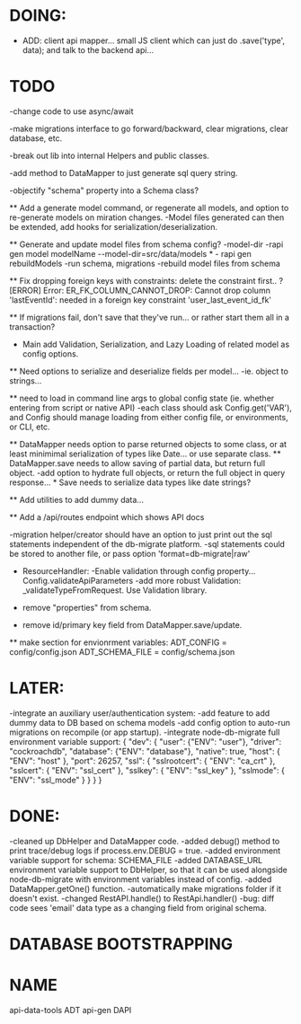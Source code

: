 # DOING:
* ADD: client api mapper... small JS client which can just do .save('type', data); and talk to the backend api...


# TODO
-change code to use async/await

-make migrations interface to go forward/backward, clear migrations, clear database, etc.

-break out lib into internal Helpers and public classes.

-add method to DataMapper to just generate sql query string.

-objectify "schema" property into a Schema class?

** Add a generate model command, or regenerate all models, and option to re-generate models on miration changes.
    -Model files generated can then be extended, add hooks for serialization/deserialization.
    
** Generate and update model files from schema config?
    -model-dir
    -rapi gen model modelName --model-dir=src/data/models
    * - rapi gen rebuildModels
        -run schema, migrations
        -rebuild model files from schema

** Fix dropping foreign keys with constraints: delete the constraint first.. ?
    [ERROR] Error: ER_FK_COLUMN_CANNOT_DROP: Cannot drop column 'lastEventId': needed in a foreign key constraint 'user_last_event_id_fk'

** If migrations fail, don't save that they've run... or rather start them all in a transaction?

* Main add Validation, Serialization, and Lazy Loading of related model as config options.
    
** Need options to serialize and deserialize fields per model... 
    -ie. object to strings...


** need to load in command line args to global config state (ie. whether entering from script or native API)
    -each class should ask Config.get('VAR'), and Config should manage loading from either config file, or environments, or CLI, etc.

** DataMapper needs option to parse returned objects to some class, or at least minimimal serialization of types like Date... or use separate class.
** DataMapper.save needs to allow saving of partial data, but return full object.
    -add option to hydrate full objects, or return the full object in query response...
    * Save needs to serialize data types like date strings?

** Add utilities to add dummy data...

** Add a /api/routes endpoint which shows API docs

-migration helper/creator should have an option to just print out the sql statements independent of the db-migrate platform.
    -sql statements could be stored to another file, or pass option 'format=db-migrate|raw'

* ResourceHandler:
    -Enable validation through config property... Config.validateApiParameters
    -add more robust Validation: _validateTypeFromRequest. Use Validation library.

* remove "properties" from schema.

* remove id/primary key field from DataMapper.save/update.

** make section for envionrment variables:
ADT_CONFIG = config/config.json
ADT_SCHEMA_FILE = config/schema.json


# LATER:
-integrate an auxiliary user/authentication system:
-add feature to add dummy data to DB based on schema models
-add config option to auto-run migrations on recompile (or app startup).
-integrate node-db-migrate full environment variable support:
{
  "dev": {
    "user": {"ENV": "user"},
    "driver": "cockroachdb",
    "database": {"ENV": "database"},
    "native": true,
    "host": { "ENV": "host" },
    "port": 26257,
    "ssl": {
      "sslrootcert": { "ENV": "ca_crt" },
      "sslcert": { "ENV": "ssl_cert" },
      "sslkey": { "ENV": "ssl_key" },
      "sslmode": { "ENV": "ssl_mode" }
    }
  }
}

# DONE:
-cleaned up DbHelper and DataMapper code.
-added debug() method to print trace/debug logs if process.env.DEBUG = true.
-added environment variable support for schema: SCHEMA_FILE
-added DATABASE_URL environment variable support to DbHelper, so that it can be used alongside node-db-migrate with environment variables instead of config.
-added DataMapper.getOne() function.
-automatically make migrations folder if it doesn't exist.
-changed RestAPI.handle() to RestApi.handler()
-bug: diff code sees 'email' data type as a changing field from original schema.


# DATABASE BOOTSTRAPPING


# NAME
api-data-tools
ADT
api-gen
DAPI